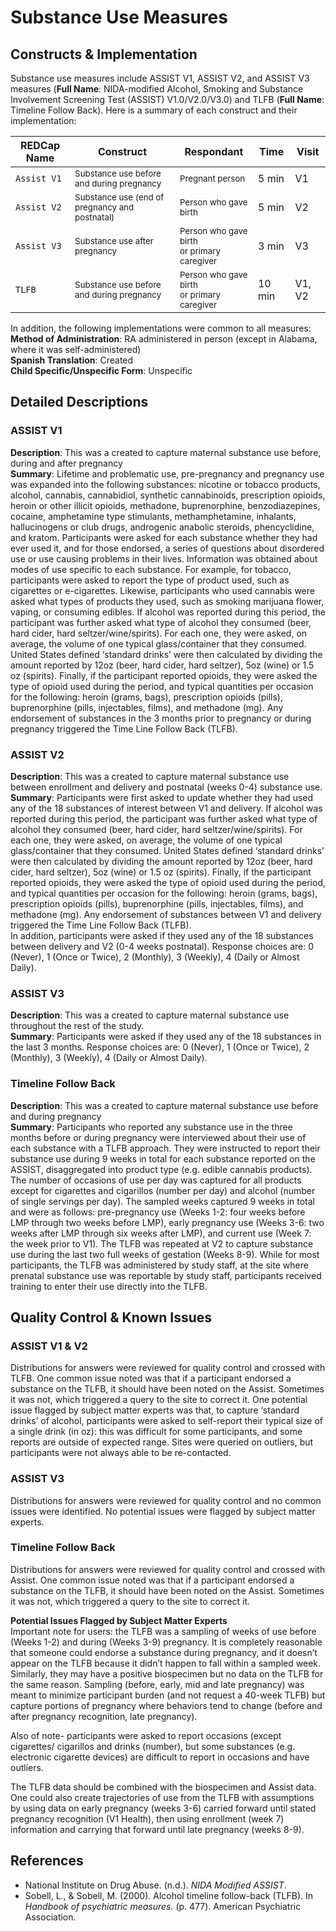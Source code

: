 # Substance Use Measures
## Constructs & Implementation
Substance use measures include ASSIST V1, ASSIST V2, and ASSIST V3 measures (**Full Name**: NIDA-modified Alcohol, Smoking and Substance Involvement Screening Test (ASSIST) V1.0/V2.0/V3.0) and TLFB (**Full Name**: Timeline Follow Back). Here is a summary of each construct and their implementation:

| REDCap Name  | Construct | Respondant | Time | Visit |
| - | - | - | - | - |
| `Assist V1`| <sup>Substance use before and during pregnancy</sup> | <sup>Pregnant person</sup> | 5 min | V1 |
| `Assist V2` | <sup>Substance use (end of pregnancy and postnatal)</sup> | <sup>Person who gave birth</sup> | 5 min | V2 |
| `Assist V3` | <sup>Substance use after pregnancy</sup> | <sup>Person who gave birth<br>or primary caregiver</sup> | 3 min | V3 |
| `TLFB` | <sup>Substance use before and during pregnancy</sup> | <sup>Person who gave birth<br>or primary caregiver</sup> | 10 min | V1, V2 |

In addition, the following implementations were common to all measures:  
**Method of Administration**: RA administered in person (except in Alabama, where it was self-administered)     
**Spanish Translation**: Created  
**Child Specific/Unspecific Form**: Unspecific  

## Detailed Descriptions
### ASSIST V1
**Description**: This was a created to capture maternal substance use before, during and after pregnancy  
**Summary**: Lifetime and problematic use, pre-pregnancy and pregnancy use was expanded into the following substances: nicotine or tobacco products, alcohol, cannabis, cannabidiol, synthetic cannabinoids, prescription opioids, heroin or other illicit opioids, methadone, buprenorphine, benzodiazepines, cocaine, amphetamine type stimulants, methamphetamine, inhalants, hallucinogens or club drugs, androgenic anabolic steroids, phencyclidine, and kratom. Participants were asked for each substance whether they had ever used it, and for those endorsed, a series of questions about disordered use or use causing problems in their lives. Information was obtained about modes of use specific to each substance. For example, for tobacco, participants were asked to report the type of product used, such as cigarettes or e-cigarettes. Likewise, participants who used cannabis were asked what types of products they used, such as smoking marijuana flower, vaping, or consuming edibles. If alcohol was reported during this period, the participant was further asked what type of alcohol they consumed (beer, hard cider, hard seltzer/wine/spirits). For each one, they were asked, on average, the volume of one typical glass/container that they consumed. United States defined ‘standard drinks’ were then calculated by dividing the amount reported by 12oz (beer, hard cider, hard seltzer), 5oz (wine) or 1.5 oz (spirits). Finally, if the participant reported opioids, they were asked the type of opioid used during the period, and typical quantities per occasion for the following: heroin (grams, bags), prescription opioids (pills), buprenorphine (pills, injectables, films), and methadone (mg). Any endorsement of substances in the 3 months prior to pregnancy or during pregnancy triggered the Time Line Follow Back (TLFB).

### ASSIST V2
**Description**: This was a created to capture maternal substance use between enrollment and delivery and postnatal (weeks 0-4) substance use.      
**Summary**: Participants were first asked to update whether they had used any of the 18 substances of interest between V1 and delivery. If alcohol was reported during this period, the participant was further asked what type of alcohol they consumed (beer, hard cider, hard seltzer/wine/spirits). For each one, they were asked, on average, the volume of one typical glass/container that they consumed. United States defined ‘standard drinks’ were then calculated by dividing the amount reported by 12oz (beer, hard cider, hard seltzer), 5oz (wine) or 1.5 oz (spirits). Finally, if the participant reported opioids, they were asked the type of opioid used during the period, and typical quantities per occasion for the following: heroin (grams, bags), prescription opioids (pills), buprenorphine (pills, injectables, films), and methadone (mg). Any endorsement of substances between V1 and delivery triggered the Time Line Follow Back (TLFB).   
In addition, participants were asked if they used any of the 18 substances between delivery and V2 (0-4 weeks postnatal). Response choices are: 0 (Never), 1 (Once or Twice), 2 (Monthly), 3 (Weekly), 4 (Daily or Almost Daily).

### ASSIST V3
**Description**: This was a created to capture maternal substance use throughout the rest of the study.  
**Summary**: Participants were asked if they used any of the 18 substances in the last 3 months. Response choices are: 0 (Never), 1 (Once or Twice), 2 (Monthly), 3 (Weekly), 4 (Daily or Almost Daily).

### Timeline Follow Back 
**Description**: This was a created to capture maternal substance use before and during pregnancy  
**Summary**: Participants who reported any substance use in the three months before or during pregnancy were interviewed about their use of each substance with a TLFB approach.  They were instructed to report their substance use during 9 weeks in total for each substance reported on the ASSIST, disaggregated into product type (e.g. edible cannabis products). The number of occasions of use per day was captured for all products except for cigarettes and cigarillos (number per day) and alcohol (number of single servings per day). The sampled weeks captured 9 weeks in total and were as follows: pre-pregnancy use (Weeks 1-2: four weeks before LMP through two weeks before LMP), early pregnancy use (Weeks 3-6: two weeks after LMP through six weeks after LMP), and current use (Week 7: the week prior to V1). The TLFB was repeated at V2 to capture substance use during the last two full weeks of gestation (Weeks 8-9). While for most participants, the TLFB was administered by study staff, at the site where prenatal substance use was reportable by study staff, participants received training to enter their use directly into the TLFB.  

## Quality Control & Known Issues
### ASSIST V1 & V2
Distributions for answers were reviewed for quality control and crossed with TLFB. One common issue noted was that if a participant endorsed a substance on the TLFB, it should have been noted on the Assist. Sometimes it was not, which triggered a query to the site to correct it. One potential issue flagged by subject matter experts was that, to capture ‘standard drinks’ of alcohol, participants were asked to self-report their typical size of a single drink (in oz): this was difficult for some participants, and some reports are outside of expected range. Sites were queried on outliers, but participants were not always able to be re-contacted. 

### ASSIST V3
Distributions for answers were reviewed for quality control and no common issues were identified. No potential issues were flagged by subject matter experts.

### Timeline Follow Back
Distributions for answers were reviewed for quality control and crossed with Assist. One common issue noted was that if a participant endorsed a substance on the TLFB, it should have been noted on the Assist. Sometimes it was not, which triggered a query to the site to correct it.   
   
**Potential Issues Flagged by Subject Matter Experts**  
Important note for users: the TLFB was a sampling of weeks of use before (Weeks 1-2) and during (Weeks 3-9) pregnancy. It is completely reasonable that someone could endorse a substance during pregnancy, and it doesn’t appear on the TLFB because it didn’t happen to fall within a sampled week. Similarly, they may have a positive biospecimen but no data on the TLFB for the same reason. Sampling (before, early, mid and late pregnancy) was meant to minimize participant burden (and not request a 40-week TLFB) but capture portions of pregnancy where behaviors tend to change (before and after pregnancy recognition, late pregnancy). 

Also of note- participants were asked to report occasions (except cigarettes/ cigarillos and drinks (number), but some substances (e.g. electronic cigarette devices) are difficult to report in occasions and have outliers.

The TLFB data should be combined with the biospecimen and Assist data. One could also create trajectories of use from the TLFB with assumptions by using data on early pregnancy (weeks 3-6) carried forward until stated pregnancy recognition (V1 Health), then using enrollment (week 7) information and carrying that forward until late pregnancy (weeks 8-9). 

## References
- National Institute on Drug Abuse. (n.d.). *NIDA Modified ASSIST*.
- Sobell, L., & Sobell, M. (2000). Alcohol timeline follow-back (TLFB). In *Handbook of psychiatric measures.* (p. 477). American Psychiatric Association.